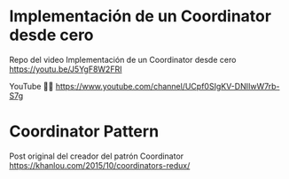 # Implementación de un Coordinator desde cero

Repo del video Implementación de un Coordinator desde cero
https://youtu.be/J5YgF8W2FRI

YouTube
🎥✨ https://www.youtube.com/channel/UCpf0SIgKV-DNIIwW7rb-S7g

# Coordinator Pattern

Post original del creador del patrón Coordinator
https://khanlou.com/2015/10/coordinators-redux/

